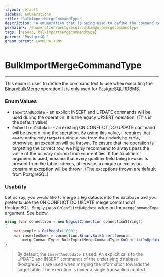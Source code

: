 ```yaml
---
layout: default
sidebar: enumerations
title: "BulkImportMergeCommandType"
description: "A enumeration that is being used to define the command text to use when executing the BinaryBulkMerge operation."
permalink: /enumeration/postgresql/bulkimportmergecommandtype
tags: [repodb, bulkimportmergecommandtype]
parent: "PostgreSQL"
grand_parent: ENUMERATIONS
---
```


# BulkImportMergeCommandType

---

This enum is used to define the command text to use when executing the [BinaryBulkMerge](/operation/binarybulkmerge) operation. It is only used for [PostgreSQL](https://www.nuget.org/packages/RepoDb.PostgreSql.BulkOperations) RDBMS.

### Enum Values

- `InsertAndUpdate` - an explicit INSERT and UPDATE commands will be used during the operation. It is the legacy UPSERT operation. (This is the default value)
- `OnConflictDoUpdate` - an existing ON CONFLICT DO UPDATE command will be used during the operation. By using this value, it  requires that every entity only targets a single row from the underlying table, otherwise, an exception will be thrown. To ensure that the operation is targetting the correct row, we highly recommend to always pass the value of the primary column from your entities. If the 'qualifiers' argument is used, ensures that every qualifier field being in-used is present from the table indexes, otherwise, a unique or exclusion constraint exception will be thrown. (The exceptions thrown are default from PostgreSQL)

### Usability

Let us say, you would like to merge a big dataset into the database and you prefer to use the ON CONFLICT DO UPDATE merge command of PostgreSQL. Simply pass `OnConflictDoUpdate` value on the `mergeCommandType` argument. See below.

```csharp
using (var connection = new NpgsqlConnection(connectionString))
{
    var people = GetPeople(1000);
    var insertedRows = connection.BinaryBulkInsert(people,
        mergeCommandType: BulkImportMergeCommandType.OnConflictDoUpdate);
}
```

> By default, the `InsertAndUpdate` is used. An explicit calls to the UPDATE and INSERT commands of the underlying database (PostgreSQL) are used when merging the information towards the target table. The execution is under a single transaction context.